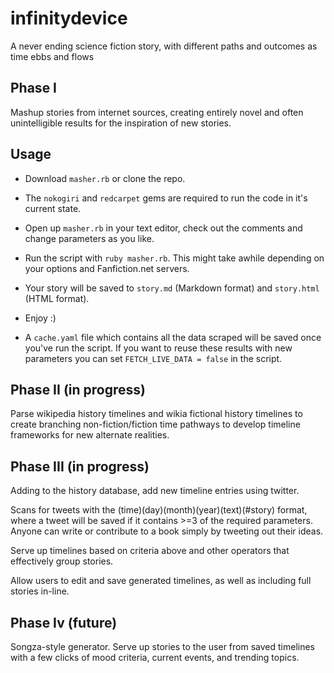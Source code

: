 infinitydevice
==============

A never ending science fiction story, with different paths and outcomes as time ebbs and flows


Phase I
-------

Mashup stories from internet sources, creating entirely novel and often unintelligible results for the inspiration of new stories.

Usage
-----

* Download `masher.rb` or clone the repo.
* The `nokogiri` and `redcarpet` gems are required to run the code in it's current state.
* Open up `masher.rb` in your text editor, check out the comments and change parameters as you like.
* Run the script with `ruby masher.rb`. This might take awhile depending on your options and Fanfiction.net servers.
* Your story will be saved to `story.md` (Markdown format) and `story.html` (HTML format).
* Enjoy :)

* A `cache.yaml` file which contains all the data scraped will be saved once you've run the script. If you want to reuse these results with new parameters you can set `FETCH_LIVE_DATA = false` in the script.

Phase II (in progress)
--------

Parse wikipedia history timelines and wikia fictional history timelines to create branching non-fiction/fiction time pathways to develop timeline frameworks for new alternate realities.

Phase III (in progress)
---------

Adding to the history database, add new timeline entries using twitter.

Scans for tweets with the (time)(day)(month)(year)(text)(#story) format, where a tweet will be saved if it contains >=3 of the required parameters. Anyone can write or contribute to a book simply by tweeting out their ideas.

Serve up timelines based on criteria above and other operators that effectively group stories.

Allow users to edit and save generated timelines, as well as including full stories in-line. 


Phase Iv (future)
---------

Songza-style generator. Serve up stories to the user from saved timelines with a few clicks of mood criteria, current events, and trending topics. 



